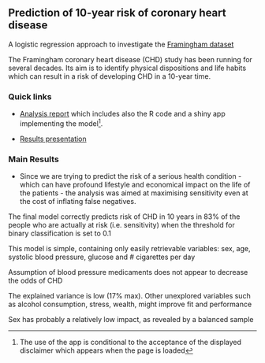 ## Prediction of 10-year risk of coronary heart disease

A logistic regression approach to investigate the [Framingham dataset](https://www.kaggle.com/datasets/aasheesh200/framingham-heart-study-dataset)

The Framingham coronary heart disease (CHD) study has been running for several decades. Its aim is to identify physical dispositions and life habits which can result in a risk of developing CHD in a 10-year time.

### Quick links
- [Analysis report](https://tc-logistic-regression.netlify.app/#CHD_Prediction_app) which includes also the R code and a shiny app implementing the model[^1].

- [Results presentation](presentation_framingham.pdf)


[^1]: The use of the app is conditional to the acceptance of the displayed disclaimer which appears when the page is loaded 

### Main Results

- Since we are trying to predict the risk of a serious health condition - which can have profound lifestyle and economical impact on the life of the patients - the analysis was aimed at maximising sensitivity even at the cost of inflating false negatives.

The final model correctly predicts risk of CHD in 10 years in 83% of the people who are actually at risk (i.e. sensitivity) when the threshold for binary classification is set to 0.1

This model is simple, containing only easily retrievable variables: sex, age, systolic blood pressure, glucose and # cigarettes per day

Assumption of blood pressure medicaments does not appear to decrease the odds of CHD

The explained variance is low (17% max). Other unexplored variables such as alcohol consumption, stress, wealth, might improve fit and performance

Sex has probably a relatively low impact, as revealed by a balanced sample
